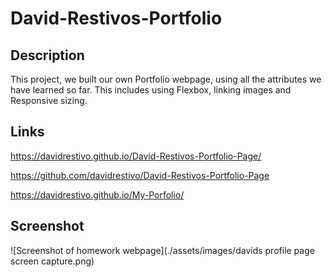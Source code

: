 # David-Restivos-Portfolio

## Description
This project, we built our own Portfolio webpage, using all the attributes we have learned so far. This includes using Flexbox, linking images and Responsive sizing.

## Links

https://davidrestivo.github.io/David-Restivos-Portfolio-Page/


https://github.com/davidrestivo/David-Restivos-Portfolio-Page


https://davidrestivo.github.io/My-Porfolio/
<!-- this link is the old named project file with the majority of my commits. -->



## Screenshot

![Screenshot of homework webpage](./assets/images/davids profile page screen capture.png)

